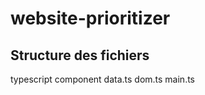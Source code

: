 # website-prioritizer

## Structure des fichiers
typescript
    component
        data.ts
        dom.ts
        main.ts